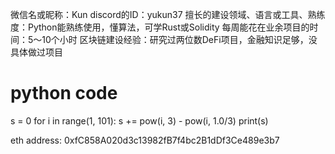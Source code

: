 微信名或昵称：Kun
discord的ID：yukun37
擅长的建设领域、语言或工具、熟练度：Python能熟练使用，懂算法，可学Rust或Solidity
每周能花在业余项目的时间：5～10个小时
区块链建设经验：研究过两位数DeFi项目，金融知识足够，没具体做过项目

# python code

s = 0
for i in range(1, 101):
	s += pow(i, 3) - pow(i, 1.0/3)
print(s)


eth address: 0xfC858A020d3c13982fB7f4bc2B1dDf3Ce489e3b7
